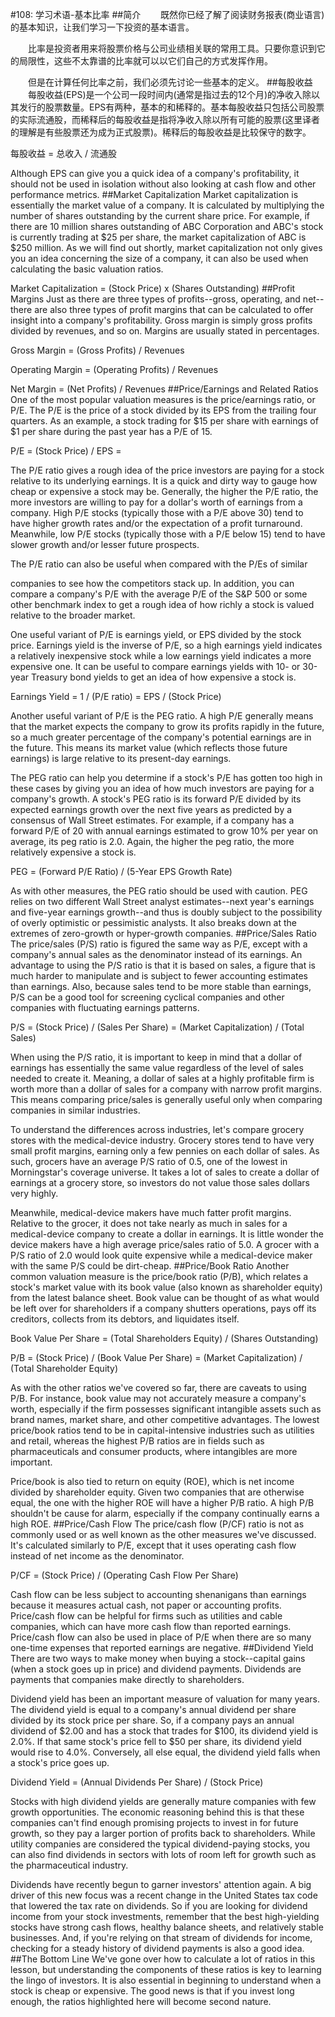 #108: 学习术语-基本比率
##简介
　　既然你已经了解了阅读财务报表(商业语言)的基本知识，让我们学习一下投资的基本语言。

　　比率是投资者用来将股票价格与公司业绩相关联的常用工具。只要你意识到它的局限性，这些不太靠谱的比率就可以以它们自己的方式发挥作用。

　　但是在计算任何比率之前，我们必须先讨论一些基本的定义。
##每股收益
　　每股收益(EPS)是一个公司一段时间内(通常是指过去的12个月)的净收入除以其发行的股票数量。EPS有两种，基本的和稀释的。基本每股收益只包括公司股票的实际流通股，而稀释后的每股收益是指将净收入除以所有可能的股票(这里译者的理解是有些股票还为成为正式股票)。稀释后的每股收益是比较保守的数字。

每股收益 = 总收入 / 流通股

Although EPS can give you a quick idea of a company's profitability, it should not be used in isolation without also looking at cash flow and other performance metrics.
##Market Capitalization
Market capitalization is essentially the market value of a company. It is calculated by multiplying the number of shares outstanding by the current share price. For example, if there are 10 million shares outstanding of ABC Corporation and ABC's stock is currently trading at $25 per share, the market capitalization of ABC is $250 million. As we will find out shortly, market capitalization not only gives you an idea concerning the size of a company, it can also be used when calculating the basic valuation ratios.

Market Capitalization = (Stock Price) x (Shares Outstanding)
##Profit Margins
Just as there are three types of profits--gross, operating, and net--there are also three types of profit margins that can be calculated to offer insight into a company's profitability. Gross margin is simply gross profits divided by revenues, and so on. Margins are usually stated in percentages.

Gross Margin = (Gross Profits) / Revenues

Operating Margin = (Operating Profits) / Revenues

Net Margin = (Net Profits) / Revenues
##Price/Earnings and Related Ratios
One of the most popular valuation measures is the price/earnings ratio, or P/E. The P/E is the price of a stock divided by its EPS from the trailing four quarters. As an example, a stock trading for $15 per share with earnings of $1 per share during the past year has a P/E of 15.

P/E = (Stock Price) / EPS =

The P/E ratio gives a rough idea of the price investors are paying for a stock relative to its underlying earnings. It is a quick and dirty way to gauge how cheap or expensive a stock may be. Generally, the higher the P/E ratio, the more investors are willing to pay for a dollar's worth of earnings from a company. High P/E stocks (typically those with a P/E above 30) tend to have higher growth rates and/or the expectation of a profit turnaround. Meanwhile, low P/E stocks (typically those with a P/E below 15) tend to have slower growth and/or lesser future prospects.

The P/E ratio can also be useful when compared with the P/Es of similar

companies to see how the competitors stack up. In addition, you can compare a company's P/E with the average P/E of the S&P 500 or some other benchmark index to get a rough idea of how richly a stock is valued relative to the broader market.

One useful variant of P/E is earnings yield, or EPS divided by the stock price. Earnings yield is the inverse of P/E, so a high earnings yield indicates a relatively inexpensive stock while a low earnings yield indicates a more expensive one. It can be useful to compare earnings yields with 10- or 30-year Treasury bond yields to get an idea of how expensive a stock is.

Earnings Yield = 1 / (P/E ratio) = EPS / (Stock Price)

Another useful variant of P/E is the PEG ratio. A high P/E generally means that the market expects the company to grow its profits rapidly in the future, so a much greater percentage of the company's potential earnings are in the future. This means its market value (which reflects those future earnings) is large relative to its present-day earnings.

The PEG ratio can help you determine if a stock's P/E has gotten too high in these cases by giving you an idea of how much investors are paying for a company's growth. A stock's PEG ratio is its forward P/E divided by its expected earnings growth over the next five years as predicted by a consensus of Wall Street estimates. For example, if a company has a forward P/E of 20 with annual earnings estimated to grow 10% per year on average, its peg ratio is 2.0. Again, the higher the peg ratio, the more relatively expensive a stock is.

PEG = (Forward P/E Ratio) / (5-Year EPS Growth Rate)

As with other measures, the PEG ratio should be used with caution. PEG relies on two different Wall Street analyst estimates--next year's earnings and five-year earnings growth--and thus is doubly subject to the possibility of overly optimistic or pessimistic analysts. It also breaks down at the extremes of zero-growth or hyper-growth companies.
##Price/Sales Ratio
The price/sales (P/S) ratio is figured the same way as P/E, except with a company's annual sales as the denominator instead of its earnings. An advantage to using the P/S ratio is that it is based on sales, a figure that is much harder to manipulate and is subject to fewer accounting estimates than earnings. Also, because sales tend to be more stable than earnings, P/S can be a good tool for screening cyclical companies and other companies with fluctuating earnings patterns.

P/S = (Stock Price) / (Sales Per Share) = (Market Capitalization) / (Total Sales)

When using the P/S ratio, it is important to keep in mind that a dollar of earnings has essentially the same value regardless of the level of sales needed to create it. Meaning, a dollar of sales at a highly profitable firm is worth more than a dollar of sales for a company with narrow profit margins. This means comparing price/sales is generally useful only when comparing companies in similar industries.

To understand the differences across industries, let's compare grocery stores with the medical-device industry. Grocery stores tend to have very small profit margins, earning only a few pennies on each dollar of sales. As such, grocers have an average P/S ratio of 0.5, one of the lowest in Morningstar's coverage universe. It takes a lot of sales to create a dollar of earnings at a grocery store, so investors do not value those sales dollars very highly.

Meanwhile, medical-device makers have much fatter profit margins. Relative to the grocer, it does not take nearly as much in sales for a medical-device company to create a dollar in earnings. It is little wonder the device makers have a high average price/sales ratio of 5.0. A grocer with a P/S ratio of 2.0 would look quite expensive while a medical-device maker with the same P/S could be dirt-cheap.
##Price/Book Ratio
Another common valuation measure is the price/book ratio (P/B), which relates a stock's market value with its book value (also known as shareholder equity) from the latest balance sheet. Book value can be thought of as what would be left over for shareholders if a company shutters operations, pays off its creditors, collects from its debtors, and liquidates itself.

Book Value Per Share = (Total Shareholders Equity) / (Shares Outstanding)

P/B = (Stock Price) / (Book Value Per Share) = (Market Capitalization) / (Total Shareholder Equity)

As with the other ratios we've covered so far, there are caveats to using P/B. For instance, book value may not accurately measure a company's worth, especially if the firm possesses significant intangible assets such as brand names, market share, and other competitive advantages. The lowest price/book ratios tend to be in capital-intensive industries such as utilities and retail, whereas the highest P/B ratios are in fields such as pharmaceuticals and consumer products, where intangibles are more important.

Price/book is also tied to return on equity (ROE), which is net income divided by shareholder equity. Given two companies that are otherwise equal, the one with the higher ROE will have a higher P/B ratio. A high P/B shouldn't be cause for alarm, especially if the company continually earns a high ROE.
##Price/Cash Flow
The price/cash flow (P/CF) ratio is not as commonly used or as well known as the other measures we've discussed. It's calculated similarly to P/E, except that it uses operating cash flow instead of net income as the denominator.

P/CF = (Stock Price) / (Operating Cash Flow Per Share)

Cash flow can be less subject to accounting shenanigans than earnings because it measures actual cash, not paper or accounting profits. Price/cash flow can be helpful for firms such as utilities and cable companies, which can have more cash flow than reported earnings. Price/cash flow can also be used in place of P/E when there are so many one-time expenses that reported earnings are negative.
##Dividend Yield
There are two ways to make money when buying a stock--capital gains (when a stock goes up in price) and dividend payments. Dividends are payments that companies make directly to shareholders.

Dividend yield has been an important measure of valuation for many years. The dividend yield is equal to a company's annual dividend per share divided by its stock price per share. So, if a company pays an annual dividend of $2.00 and has a stock that trades for $100, its dividend yield is 2.0%. If that same stock's price fell to $50 per share, its dividend yield would rise to 4.0%. Conversely, all else equal, the dividend yield falls when a stock's price goes up.

Dividend Yield = (Annual Dividends Per Share) / (Stock Price)

Stocks with high dividend yields are generally mature companies with few growth opportunities. The economic reasoning behind this is that these companies can't find enough promising projects to invest in for future growth, so they pay a larger portion of profits back to shareholders. While utility companies are considered the typical dividend-paying stocks, you can also find dividends in sectors with lots of room left for growth such as the pharmaceutical industry.

Dividends have recently begun to garner investors' attention again. A big driver of this new focus was a recent change in the United States tax code that lowered the tax rate on dividends. So if you are looking for dividend income from your stock investments, remember that the best high-yielding stocks have strong cash flows, healthy balance sheets, and relatively stable businesses. And, if you're relying on that stream of dividends for income, checking for a steady history of dividend payments is also a good idea.
##The Bottom Line
We've gone over how to calculate a lot of ratios in this lesson, but understanding the components of these ratios is key to learning the lingo of investors. It is also essential in beginning to understand when a stock is cheap or expensive. The good news is that if you invest long enough, the ratios highlighted here will become second nature.
